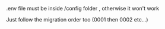 .env file must be inside /config folder , otherwise it won't work

Just follow the migration order too (0001 then 0002 etc...)